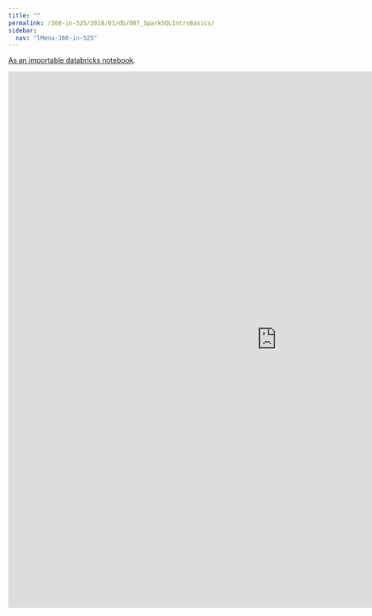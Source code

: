 ```yaml
---
title: ""
permalink: /360-in-525/2018/01/db/007_SparkSQLIntroBasics/
sidebar:
  nav: "lMenu-360-in-525"
---
```


[As an importable databricks notebook](https://lamastex.github.io/scalable-data-science/360-in-525/2018/01/db/007_SparkSQLIntroBasics.html).

<iframe src="https://lamastex.github.io/scalable-data-science/360-in-525/2018/01/db/007_SparkSQLIntroBasics.html" width="1080" height="1080" frameborder="0"></iframe>

